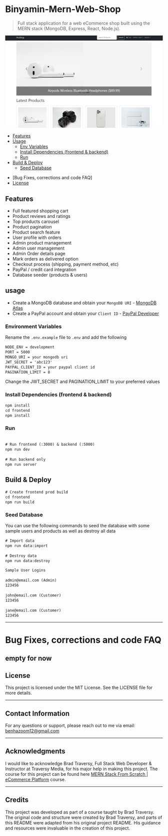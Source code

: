 # Binyamin-Mern-Web-Shop

> Full stack application for a web eCommerce shop built using the MERN stack (MongoDB, Express, React, Node.js).


<img src="./frontend/public/images/screens.png" alt="Project Screenshot">

<!-- toc -->

- [Features](#features)
- [Usage](#usage)
  - [Env Variables](#env-variables)
  - [Install Dependencies (frontend & backend)](#install-dependencies-frontend--backend)
  - [Run](#run)
- [Build & Deploy](#build--deploy)
  - [Seed Database](#seed-database)

* [Bug Fixes, corrections and code FAQ]
* [License](#license)

<!-- tocstop -->

## Features

- Full featured shopping cart
- Product reviews and ratings
- Top products carousel
- Product pagination
- Product search feature
- User profile with orders
- Admin product management
- Admin user management
- Admin Order details page
- Mark orders as delivered option
- Checkout process (shipping, payment method, etc)
- PayPal / credit card integration
- Database seeder (products & users)

## usage

- Create a MongoDB database and obtain your `MongoDB URI` - [MongoDB Atlas](https://www.mongodb.com/cloud/atlas/register)
- Create a PayPal account and obtain your `Client ID` - [PayPal Developer](https://developer.paypal.com/)

### Environment Variables

Rename the `.env.example` file to `.env` and add the following

```
NODE_ENV = development
PORT = 5000
MONGO_URI = your mongodb uri
JWT_SECRET = 'abc123'
PAYPAL_CLIENT_ID = your paypal client id
PAGINATION_LIMIT = 8
```

Change the JWT_SECRET and PAGINATION_LIMIT to your preferred values

### Install Dependencies (frontend & backend)

```
npm install
cd frontend
npm install
```

### Run

```

# Run frontend (:3000) & backend (:5000)
npm run dev

# Run backend only
npm run server
```

## Build & Deploy

```
# Create frontend prod build
cd frontend
npm run build
```

### Seed Database

You can use the following commands to seed the database with some sample users and products as well as destroy all data

```
# Import data
npm run data:import

# Destroy data
npm run data:destroy
```

```
Sample User Logins

admin@email.com (Admin)
123456

john@email.com (Customer)
123456

jane@email.com (Customer)
123456
```

---

# Bug Fixes, corrections and code FAQ

empty for now 
---

## License

This project is licensed under the MIT License. See the LICENSE file for more details.


---

## Contact Information
For any questions or support, please reach out to me via email: benhazoom12@gmail.com

---

## Acknowledgments
I would like to acknowledge Brad Traversy, Full Stack Web Developer & Instructor at Traversy Media, for his major help in making this project.
The course for this project can be found here [MERN Stack From Scratch | eCommerce Platform](https://www.traversymedia.com/mern-stack-from-scratch) course.


---

## Credits
This project was developed as part of a course taught by Brad Traversy. The original code and structure were created by Brad Traversy, and parts of this README were adapted from his original project README. His guidance and resources were invaluable in the creation of this project.
